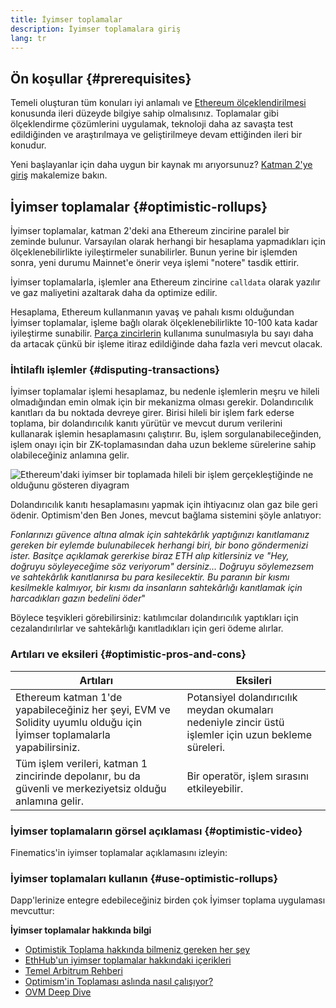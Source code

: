```yaml
---
title: İyimser toplamalar
description: İyimser toplamalara giriş
lang: tr
---
```


## Ön koşullar {#prerequisites}

Temeli oluşturan tüm konuları iyi anlamalı ve [Ethereum ölçeklendirilmesi](/developers/docs/scaling/) konusunda ileri düzeyde bilgiye sahip olmalısınız. Toplamalar gibi ölçeklendirme çözümlerini uygulamak, teknoloji daha az savaşta test edildiğinden ve araştırılmaya ve geliştirilmeye devam ettiğinden ileri bir konudur.

Yeni başlayanlar için daha uygun bir kaynak mı arıyorsunuz? [Katman 2'ye giriş](/layer-2/) makalemize bakın.

## İyimser toplamalar {#optimistic-rollups}

İyimser toplamalar, katman 2'deki ana Ethereum zincirine paralel bir zeminde bulunur. Varsayılan olarak herhangi bir hesaplama yapmadıkları için ölçeklenebilirlikte iyileştirmeler sunabilirler. Bunun yerine bir işlemden sonra, yeni durumu Mainnet'e önerir veya işlemi "notere" tasdik ettirir.

İyimser toplamalarla, işlemler ana Ethereum zincirine `calldata` olarak yazılır ve gaz maliyetini azaltarak daha da optimize edilir.

Hesaplama, Ethereum kullanmanın yavaş ve pahalı kısmı olduğundan İyimser toplamalar, işleme bağlı olarak ölçeklenebilirlikte 10-100 kata kadar iyileştirme sunabilir. [Parça zincirlerin](/roadmap/danksharding) kullanıma sunulmasıyla bu sayı daha da artacak çünkü bir işleme itiraz edildiğinde daha fazla veri mevcut olacak.

### İhtilaflı işlemler {#disputing-transactions}

İyimser toplamalar işlemi hesaplamaz, bu nedenle işlemlerin meşru ve hileli olmadığından emin olmak için bir mekanizma olması gerekir. Dolandırıcılık kanıtları da bu noktada devreye girer. Birisi hileli bir işlem fark ederse toplama, bir dolandırıcılık kanıtı yürütür ve mevcut durum verilerini kullanarak işlemin hesaplamasını çalıştırır. Bu, işlem sorgulanabileceğinden, işlem onayı için bir ZK-toplamasından daha uzun bekleme sürelerine sahip olabileceğiniz anlamına gelir.

![Ethereum'daki iyimser bir toplamada hileli bir işlem gerçekleştiğinde ne olduğunu gösteren diyagram](./optimistic-rollups.png)

Dolandırıcılık kanıtı hesaplamasını yapmak için ihtiyacınız olan gaz bile geri ödenir. Optimism'den Ben Jones, mevcut bağlama sistemini şöyle anlatıyor:

_Fonlarınızı güvence altına almak için sahtekârlık yaptığınızı kanıtlamanız gereken bir eylemde bulunabilecek herhangi biri, bir bono göndermenizi ister. Basitçe açıklamak gererkise biraz ETH alıp kitlersiniz ve "Hey, doğruyu söyleyeceğime söz veriyorum" dersiniz... Doğruyu söylemezsem ve sahtekârlık kanıtlanırsa bu para kesilecektir. Bu paranın bir kısmı kesilmekle kalmıyor, bir kısmı da insanların sahtekârlığı kanıtlamak için harcadıkları gazın bedelini öder_"

Böylece teşvikleri görebilirsiniz: katılımcılar dolandırıcılık yaptıkları için cezalandırılırlar ve sahtekârlığı kanıtladıkları için geri ödeme alırlar.

### Artıları ve eksileri {#optimistic-pros-and-cons}

| Artıları                                                                                                               | Eksileri                                                                                              |
| ---------------------------------------------------------------------------------------------------------------------- | ----------------------------------------------------------------------------------------------------- |
| Ethereum katman 1'de yapabileceğiniz her şeyi, EVM ve Solidity uyumlu olduğu için İyimser toplamalarla yapabilirsiniz. | Potansiyel dolandırıcılık meydan okumaları nedeniyle zincir üstü işlemler için uzun bekleme süreleri. |
| Tüm işlem verileri, katman 1 zincirinde depolanır, bu da güvenli ve merkeziyetsiz olduğu anlamına gelir.               | Bir operatör, işlem sırasını etkileyebilir.                                                           |

### İyimser toplamaların görsel açıklaması {#optimistic-video}

Finematics'in iyimser toplamalar açıklamasını izleyin:

<YouTube id="7pWxCklcNsU" start="263" />

### İyimser toplamaları kullanın {#use-optimistic-rollups}

Dapp'lerinize entegre edebileceğiniz birden çok İyimser toplama uygulaması mevcuttur:

<RollupProductDevDoc rollupType="optimistic" />

**İyimser toplamalar hakkında bilgi**

- [Optimistik Toplama hakkında bilmeniz gereken her şey](https://research.paradigm.xyz/rollups)
- [EthHub'un iyimser toplamalar hakkındaki içerikleri](https://docs.ethhub.io/ethereum-roadmap/layer-2-scaling/optimistic_rollups/)
- [Temel Arbitrum Rehberi](https://newsletter.banklesshq.com/p/the-essential-guide-to-arbitrum)
- [Optimism'in Toplaması aslında nasıl çalışıyor?](https://research.paradigm.xyz/optimism)
- [OVM Deep Dive](https://medium.com/ethereum-optimism/ovm-deep-dive-a300d1085f52)
